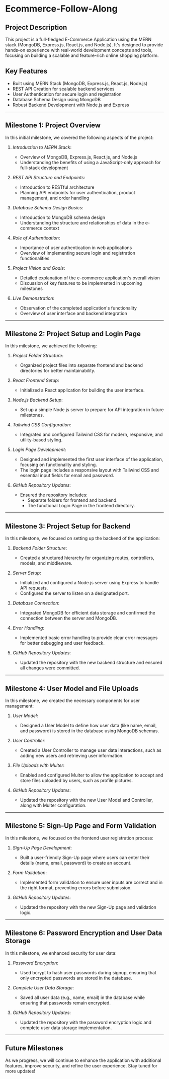 # Ecommerce-Follow-Along

## Project Description

This project is a full-fledged E-Commerce Application using the MERN stack (MongoDB, Express.js, React.js, and Node.js). It's designed to provide hands-on experience with real-world development concepts and tools, focusing on building a scalable and feature-rich online shopping platform.

## Key Features

- Built using MERN Stack (MongoDB, Express.js, React.js, Node.js)
- REST API Creation for scalable backend services
- User Authentication for secure login and registration
- Database Schema Design using MongoDB
- Robust Backend Development with Node.js and Express

---

## Milestone 1: Project Overview

In this initial milestone, we covered the following aspects of the project:

1. *Introduction to MERN Stack*: 
   - Overview of MongoDB, Express.js, React.js, and Node.js
   - Understanding the benefits of using a JavaScript-only approach for full-stack development

2. *REST API Structure and Endpoints*:
   - Introduction to RESTful architecture
   - Planning API endpoints for user authentication, product management, and order handling

3. *Database Schema Design Basics*:
   - Introduction to MongoDB schema design
   - Understanding the structure and relationships of data in the e-commerce context

4. *Role of Authentication*:
   - Importance of user authentication in web applications
   - Overview of implementing secure login and registration functionalities

5. *Project Vision and Goals*:
   - Detailed explanation of the e-commerce application's overall vision
   - Discussion of key features to be implemented in upcoming milestones

6. *Live Demonstration*:
   - Observation of the completed application's functionality
   - Overview of user interface and backend integration

---

## Milestone 2: Project Setup and Login Page

In this milestone, we achieved the following:

1. *Project Folder Structure*:
   - Organized project files into separate frontend and backend directories for better maintainability.

2. *React Frontend Setup*:
   - Initialized a React application for building the user interface.

3. *Node.js Backend Setup*:
   - Set up a simple Node.js server to prepare for API integration in future milestones.

4. *Tailwind CSS Configuration*:
   - Integrated and configured Tailwind CSS for modern, responsive, and utility-based styling.

5. *Login Page Development*:
   - Designed and implemented the first user interface of the application, focusing on functionality and styling.
   - The login page includes a responsive layout with Tailwind CSS and essential input fields for email and password.

6. *GitHub Repository Updates*:
   - Ensured the repository includes:
     - Separate folders for frontend and backend.
     - The functional Login Page in the frontend directory.

---

## Milestone 3: Project Setup for Backend

In this milestone, we focused on setting up the backend of the application:

1. *Backend Folder Structure*:
   - Created a structured hierarchy for organizing routes, controllers, models, and middleware.

2. *Server Setup*:
   - Initialized and configured a Node.js server using Express to handle API requests.
   - Configured the server to listen on a designated port.

3. *Database Connection*:
   - Integrated MongoDB for efficient data storage and confirmed the connection between the server and MongoDB.

4. *Error Handling*:
   - Implemented basic error handling to provide clear error messages for better debugging and user feedback.

5. *GitHub Repository Updates*:
   - Updated the repository with the new backend structure and ensured all changes were committed.

---

## Milestone 4: User Model and File Uploads

In this milestone, we created the necessary components for user management:

1. *User Model*:
   - Designed a User Model to define how user data (like name, email, and password) is stored in the database using MongoDB schemas.

2. *User Controller*:
   - Created a User Controller to manage user data interactions, such as adding new users and retrieving user information.

3. *File Uploads with Multer*:
   - Enabled and configured Multer to allow the application to accept and store files uploaded by users, such as profile pictures.

4. *GitHub Repository Updates*:
   - Updated the repository with the new User Model and Controller, along with Multer configuration.

---

## Milestone 5: Sign-Up Page and Form Validation

In this milestone, we focused on the frontend user registration process:

1. *Sign-Up Page Development*:
   - Built a user-friendly Sign-Up page where users can enter their details (name, email, password) to create an account.

2. *Form Validation*:
   - Implemented form validation to ensure user inputs are correct and in the right format, preventing errors before submission.

3. *GitHub Repository Updates*:
   - Updated the repository with the new Sign-Up page and validation logic.

---

## Milestone 6: Password Encryption and User Data Storage

In this milestone, we enhanced security for user data:

1. *Password Encryption*:
   - Used bcrypt to hash user passwords during signup, ensuring that only encrypted passwords are stored in the database.

2. *Complete User Data Storage*:
   - Saved all user data (e.g., name, email) in the database while ensuring that passwords remain encrypted.

3. *GitHub Repository Updates*:
   - Updated the repository with the password encryption logic and complete user data storage implementation.

---

## Future Milestones

As we progress, we will continue to enhance the application with additional features, improve security, and refine the user experience. Stay tuned for more updates!
